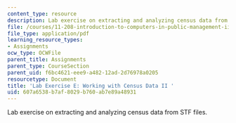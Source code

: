 ```yaml
---
content_type: resource
description: Lab exercise on extracting and analyzing census data from STF files.
file: /courses/11-208-introduction-to-computers-in-public-management-ii-january-iap-2002/607a6538b7af8029b760ab7e89a48931_11208labE.pdf
file_type: application/pdf
learning_resource_types:
- Assignments
ocw_type: OCWFile
parent_title: Assignments
parent_type: CourseSection
parent_uid: f6bc4621-eee9-a482-12ad-2d76978a0205
resourcetype: Document
title: 'Lab Exercise E: Working with Census Data II '
uid: 607a6538-b7af-8029-b760-ab7e89a48931
---
```

Lab exercise on extracting and analyzing census data from STF files.


